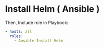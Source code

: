 # Install Helm ( Ansible )




Then, Include role in Playbook:

```yml
- hosts: all
  roles:
    - Ansible-Install-Helm
```

